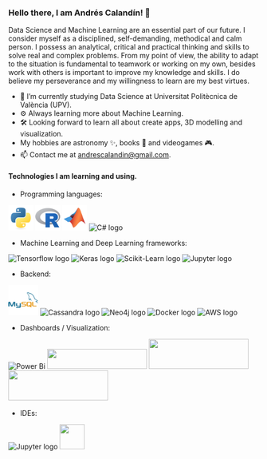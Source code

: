 ### Hello there, I am Andrés Calandín! 👋

Data Science and Machine Learning are an essential part of our future. I consider myself as a disciplined, self-demanding, methodical and calm person. I possess an analytical, critical and practical thinking and skills to solve real and complex problems. From my point of view, the ability to adapt to the situation is fundamental to teamwork or working on my own, besides work with others is important to improve my knowledge and skills. I do believe my perseverance and my willingness to learn are my best virtues.

- 🔭 I’m currently studying Data Science at Universitat Politècnica de València (UPV).
- ⚙ Always learning more about Machine Learning.
- 🛠 Looking forward to learn all about create apps, 3D modelling and visualization.
- My hobbies are astronomy ✨, books 📖 and videogames 🎮.
- 📫 Contact me at andrescalandin@gmail.com.

#### Technologies I am learning and using.

- Programming languages:
 
<img src="https://github.com/devicons/devicon/blob/master/icons/python/python-original.svg" alt="Python logo" width="50" height="50"> <img src="https://github.com/devicons/devicon/blob/master/icons/r/r-original.svg" alt="R logo" width="50" height="50"> <img src="https://github.com/devicons/devicon/blob/master/icons/matlab/matlab-original.svg" alt="Matlab logo" width="50" height="50"> <img src="https://sg.com.mx/sites/default/files/styles/max_w680/public/images/C_sharp%20CDMx.png" alt="C# logo" width="50" height="50">

- Machine Learning and Deep Learning frameworks:

<img src="https://cdn.worldvectorlogo.com/logos/tensorflow-2.svg" alt="Tensorflow logo" width="50" height="50"> <img src="https://upload.wikimedia.org/wikipedia/commons/thumb/a/ae/Keras_logo.svg/1024px-Keras_logo.svg.png" alt="Keras logo" width="50" height="50"> <img src="https://upload.wikimedia.org/wikipedia/commons/thumb/0/05/Scikit_learn_logo_small.svg/1280px-Scikit_learn_logo_small.svg.png" alt="Scikit-Learn logo" width="70" height="40"> <img src="https://upload.wikimedia.org/wikipedia/commons/thumb/3/38/Jupyter_logo.svg/1200px-Jupyter_logo.svg.png" alt="Jupyter logo" width="50" height="50">

- Backend:

<img src="https://github.com/devicons/devicon/blob/master/icons/mysql/mysql-original-wordmark.svg" alt="mysql logo" width="60" height="60"> <img src="https://cdn.worldvectorlogo.com/logos/cassandra.svg" alt="Cassandra logo" width="60" height="60"> <img src="https://cdn.worldvectorlogo.com/logos/neo4j.svg" alt="Neo4j logo" width="60" height="60"> <img src="https://cdn.worldvectorlogo.com/logos/docker-3.svg" alt="Docker logo" width="80" height="80"> <img src="https://cdn.worldvectorlogo.com/logos/amazon-web-services-2.svg" alt="AWS logo" width="60" height="60">
  
- Dashboards / Visualization:

<img src="https://cdn.icon-icons.com/icons2/2699/PNG/512/microsoft_powerbi_logo_icon_169958.png" alt="Power Bi" width="120" height="60"> <img src="https://www.tableau.com/sites/default/files/pages/tableaulogo_highres.png" width="200" height="40"> <img src="https://matplotlib.org/_static/logo_dark.svg" width="200" height="60"> <img src="https://commons.wikimedia.org/wiki/File:Plotly-logo.png#/media/File:Plotly-logo.png" width="200" height="60">

- IDEs:

<img src="https://upload.wikimedia.org/wikipedia/commons/thumb/3/38/Jupyter_logo.svg/1200px-Jupyter_logo.svg.png" alt="Jupyter logo" width="50" height="50"> <img  src="https://upload.wikimedia.org/wikipedia/commons/thumb/5/59/Visual_Studio_Icon_2019.svg/1200px-Visual_Studio_Icon_2019.svg.png"  width="50" height="50">

<!--
**Y4nareth/Y4nareth** is a ✨ _special_ ✨ repository because its `README.md` (this file) appears on your GitHub profile.

Here are some ideas to get you started:

- 🔭 I’m currently working on ...
- 🌱 I’m currently learning ...
- 👯 I’m looking to collaborate on ...
- 🤔 I’m looking for help with ...
- 💬 Ask me about ...
- 📫 How to reach me: ...
- 😄 Pronouns: ...
- ⚡ Fun fact: ...
-->
